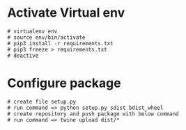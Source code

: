 # Activate Virtual env
    # virtualenv env
    # source env/bin/activate
    # pip3 install -r requirements.txt
    # pip3 freeze > requirements.txt
    # deactive


# Configure package
    # create file setup.py
    # run command => python setup.py sdist bdist_wheel
    # create repository and push package with below command
    # run command => twine upload dist/* 